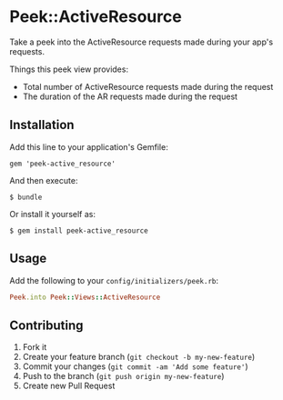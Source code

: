 # Peek::ActiveResource

Take a peek into the ActiveResource requests made during your app's requests.

Things this peek view provides:

- Total number of ActiveResource requests made during the request
- The duration of the AR requests made during the request

## Installation

Add this line to your application's Gemfile:

    gem 'peek-active_resource'

And then execute:

    $ bundle

Or install it yourself as:

    $ gem install peek-active_resource

## Usage

Add the following to your `config/initializers/peek.rb`:

```ruby
Peek.into Peek::Views::ActiveResource
```

## Contributing

1. Fork it
2. Create your feature branch (`git checkout -b my-new-feature`)
3. Commit your changes (`git commit -am 'Add some feature'`)
4. Push to the branch (`git push origin my-new-feature`)
5. Create new Pull Request
